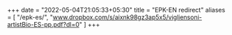 +++
date = "2022-05-04T21:05:33+05:30"
title = "EPK-EN redirect"
aliases = [
    "/epk-es/",
    "www.dropbox.com/s/aixnk98gz3ap5x5/vigliensoni-artistBio-ES-pp.pdf?dl=0"
]
+++
